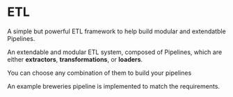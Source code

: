 # ETL
A simple but powerful ETL framework to help build modular and extendatble Pipelines.

An extendable and modular ETL system, composed of Pipelines, which are either **extractors**, **transformations**, or **loaders**.

You can choose any combination of them to build your pipelines

An example breweries pipeline is implemented to match the requirements.